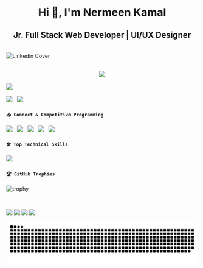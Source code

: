<h1 align="center">Hi 👋, I'm Nermeen Kamal</h1>

<h2 align="center">Jr. Full Stack Web Developer | UI/UX Designer</h2>
<br>
<div align="left">
  <img src="https://github.com/user-attachments/assets/16877378-cf5f-41ab-865b-29e9099e0e22" alt="Linkedin Cover" />
</div>
<br>
  <p align="center">
    <a href="https://github.com/NermeenKamal?tab=repositories&q=&type=public&language=&sort="> <!-- Google Me -->
      <img src="https://readme-typing-svg.herokuapp.com/?lines=Follow%20to%20get%20New%20Updates;Check%20my%20Popular%20Repositories&font=Bold%20Code&center=true&color=30F050&pause=2000"></a>
  </p>

  <p>
    <a href="https://nermeenkamal.github.io/Portfolio/"> <!-- Google Me -->
      <img src="https://komarev.com/ghpvc/?username=NermeenKamal&style=flat&color=3010A0" style="height:26px; object-fit:contain;"/></a>
  </p>

  <p>
    <a href="https://drive.google.com/file/d/12KV-mbu1qfcZeWc6hq_6ge7IS17aly_8/view?usp=drivesdk">
      <img src="https://img.shields.io/badge/My CV-004520?style=flat-square&logo=googledrive&logoColor=white" style="height:32px; object-fit:contain;"/></a> &nbsp;
    <a href="https://nermeenkamal.github.io/Portfolio/">
      <img src="https://img.shields.io/badge/My Portfolio-00307A?style=flat-square&logo=linkfire&logoColor=white" style="height:32px; object-fit:contain;"/></a>
  </p>

  #### `📤 Connect & Competitive Programming`
  <p align="left">
    <a href="mailto:nermeenkamal92@gmail.com">
      <img src="https://upload.wikimedia.org/wikipedia/commons/thumb/7/7e/Gmail_icon_%282020%29.svg/2560px-Gmail_icon_%282020%29.svg.png" height="43"/></a> &nbsp;
    <a href="https://www.linkedin.com/in/nirmn-kamal/">
      <img src="https://raw.githubusercontent.com/rahuldkjain/github-profile-readme-generator/master/src/images/icons/Social/linked-in-alt.svg" height="48"/></a> &nbsp;
    <a href="https://www.behance.net/nermeen_kamal">
    <img src="https://th.bing.com/th/id/OIP.Ffb2JFAvRiaqmCpLLHOq0QHaHa?w=166&h=180&c=7&r=0&o=7&dpr=1.5&pid=1.7&rm=3" style="height:48px; object-fit:contain;"/></a> &nbsp;
    <a href="https://codeforces.com/profile/__Nermeen__">
      <img src="https://cdn.iconscout.com/icon/free/png-256/free-code-forces-logo-icon-svg-download-png-2944796.png" height="48"/></a> &nbsp;
    <a href="https://leetcode.com/u/Nermeen_Kamal/">
      <img src="https://img.icons8.com/external-tal-revivo-shadow-tal-revivo/50/000000/external-level-up-your-coding-skills-and-quickly-land-a-job-logo-shadow-tal-revivo.png" height="48"/></a>
  </p>

#### `🛠️ Top Technical Skills`

  <p align="left">
    <img src="https://go-skill-icons.vercel.app/api/icons?i=php,laravel,mysql,sqlserver,postman,insomnia,git,github,html,css,js,bootstrap,tailwind,railway,firebase,docker,cpp,python,jira,figma,canva"/>
  </p>

#### `🏆 GitHub Trophies`
  <p align="left">
  
  ![trophy](https://github-profile-trophy-ahmed.vercel.app/?username=NermeenKamal&theme=onestar&no-bg=true&no-frame=true&row=1&column=7)
  </div>
<br>
  <p align="left">
    <img src="https://github-readme-stats.vercel.app/api/top-langs?username=NermeenKamal&layout=compact&langs_count=6&theme=highcontrast" height="125"/>
    <img src="https://streak-stats.demolab.com/?user=NermeenKamal&theme=highcontrast" height="125"/>
    <a href="https://github.com/NermeenKamal/Therapist-AI-MobileApp"><img src="https://github-readme-stats.vercel.app/api/pin/?username=NermeenKamal&repo=Therapist-AI-MobileApp&theme=highcontrast" height="125"/></a>
    <a href="https://github.com/NermeenKamal/Fasa7a"><img src="https://github-readme-stats.vercel.app/api/pin/?username=NermeenKamal&repo=Fasa7a&theme=highcontrast" height="125"/></a>

  </p>

  <p align="left">
    <img src="https://raw.githubusercontent.com/platane/snk/output/github-contribution-grid-snake-dark.svg">
  </p>
